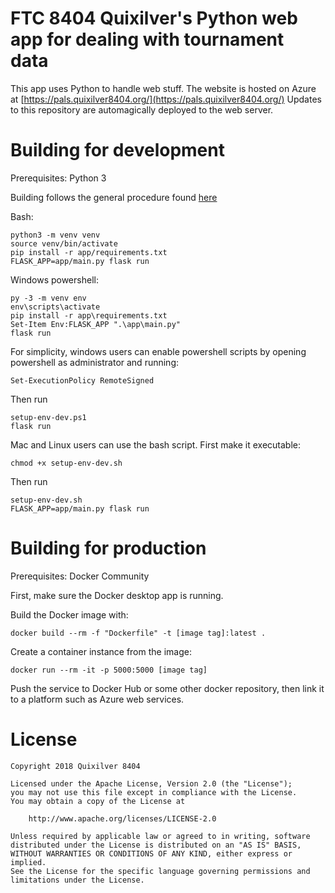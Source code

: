 # FTC 8404 Quixilver's Python web app for dealing with tournament data

This app uses Python to handle web stuff. The website is hosted on Azure at [https://pals.quixilver8404.org/](https://pals.quixilver8404.org/)
Updates to this repository are automagically deployed to the web server.

# Building for development

Prerequisites: Python 3

Building follows the general procedure found [here](https://docs.microsoft.com/en-us/azure/app-service/containers/quickstart-python)

Bash:

    python3 -m venv venv
    source venv/bin/activate
    pip install -r app/requirements.txt
    FLASK_APP=app/main.py flask run

Windows powershell:

    py -3 -m venv env
    env\scripts\activate
    pip install -r app\requirements.txt
    Set-Item Env:FLASK_APP ".\app\main.py"
    flask run

For simplicity, windows users can enable powershell scripts by opening powershell as administrator and running:

    Set-ExecutionPolicy RemoteSigned

Then run

    setup-env-dev.ps1
    flask run

Mac and Linux users can use the bash script. First make it executable:

    chmod +x setup-env-dev.sh

Then run

    setup-env-dev.sh
    FLASK_APP=app/main.py flask run

# Building for production

Prerequisites: Docker Community

First, make sure the Docker desktop app is running.

Build the Docker image with:

    docker build --rm -f "Dockerfile" -t [image tag]:latest .

Create a container instance from the image:

    docker run --rm -it -p 5000:5000 [image tag]

Push the service to Docker Hub or some other docker repository,
then link it to a platform such as Azure web services. 

# License

    Copyright 2018 Quixilver 8404

    Licensed under the Apache License, Version 2.0 (the "License");
    you may not use this file except in compliance with the License.
    You may obtain a copy of the License at

        http://www.apache.org/licenses/LICENSE-2.0

    Unless required by applicable law or agreed to in writing, software
    distributed under the License is distributed on an "AS IS" BASIS,
    WITHOUT WARRANTIES OR CONDITIONS OF ANY KIND, either express or implied.
    See the License for the specific language governing permissions and
    limitations under the License.

